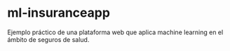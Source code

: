 # ml-insuranceapp
Ejemplo práctico de una plataforma web que aplica machine learning en el ámbito de seguros de salud.